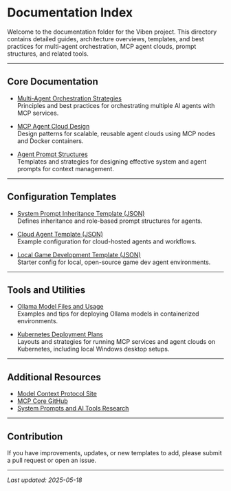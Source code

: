 # Documentation Index

Welcome to the documentation folder for the Viben project. This directory contains detailed guides, architecture overviews, templates, and best practices for multi-agent orchestration, MCP agent clouds, prompt structures, and related tools.

---

## Core Documentation

- [Multi-Agent Orchestration Strategies](./multi-agent-orchestration-strategies.md)  
  Principles and best practices for orchestrating multiple AI agents with MCP services.

- [MCP Agent Cloud Design](./mcp-agent-cloud-design.md)  
  Design patterns for scalable, reusable agent clouds using MCP nodes and Docker containers.

- [Agent Prompt Structures](./agent-prompt-structures.md)  
  Templates and strategies for designing effective system and agent prompts for context management.

---

## Configuration Templates

- [System Prompt Inheritance Template (JSON)](../config/templates/system-prompt-inheritance.json)  
  Defines inheritance and role-based prompt structures for agents.

- [Cloud Agent Template (JSON)](../config/templates/cloud-agent-template.json)  
  Example configuration for cloud-hosted agents and workflows.

- [Local Game Development Template (JSON)](../config/templates/local-game-dev-template.json)  
  Starter config for local, open-source game dev agent environments.

---

## Tools and Utilities

- [Ollama Model Files and Usage](./ollama-models.md)  
  Examples and tips for deploying Ollama models in containerized environments.

- [Kubernetes Deployment Plans](./kubernetes-deployment.md)  
  Layouts and strategies for running MCP services and agent clouds on Kubernetes, including local Windows desktop setups.

---

## Additional Resources

- [Model Context Protocol Site](https://mcp.so/)  
- [MCP Core GitHub](https://github.com/modelcontextprotocol)  
- [System Prompts and AI Tools Research](https://github.com/x1xhlol/system-prompts-and-models-of-ai-tools)  

---

## Contribution

If you have improvements, updates, or new templates to add, please submit a pull request or open an issue.

---

*Last updated: 2025-05-18*
